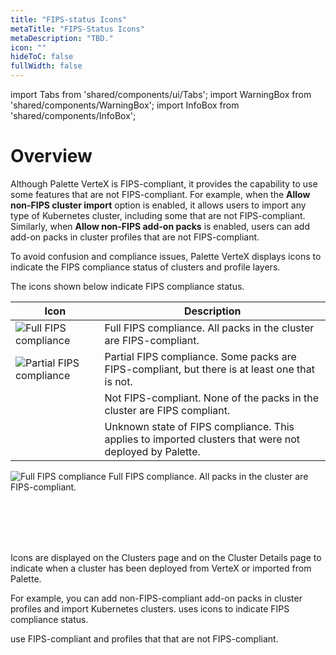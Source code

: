 ```yaml
---
title: "FIPS-status Icons"
metaTitle: "FIPS-Status Icons"
metaDescription: "TBD."
icon: ""
hideToC: false
fullWidth: false
---
```


import Tabs from 'shared/components/ui/Tabs';
import WarningBox from 'shared/components/WarningBox';
import InfoBox from 'shared/components/InfoBox';

# Overview

Although Palette VerteX is FIPS-compliant, it provides the capability to use some features that are not FIPS-compliant. For example, when the **Allow non-FIPS cluster import** option is enabled, it allows users to import any type of Kubernetes cluster, including some that are not FIPS-compliant. 
Similarly, when **Allow non-FIPS add-on packs** is enabled, users can add add-on packs in cluster profiles that are not FIPS-compliant.

To avoid confusion and compliance issues, Palette VerteX displays icons to indicate the FIPS compliance status of clusters and profile layers. 

The icons shown below indicate FIPS compliance status.

| Icon | Description | 
|---------------|------------|
| ![Full FIPS compliance](/vertex_fips-status-icons_compliant.png) | Full FIPS compliance. All packs in the cluster are FIPS-compliant. | 
| ![Partial FIPS compliance](vertex_fips-status-icons_partial.png)        | Partial FIPS compliance. Some packs are FIPS-compliant, but there is at least one that is not.|  
|         | Not FIPS-compliant. None of the packs in the cluster are FIPS compliant.| 
|         | Unknown state of FIPS compliance. This applies to imported clusters that were not deployed by Palette. |

![Full FIPS compliance](vertex_fips-status-icons_compliant.png)    Full FIPS compliance. All packs in the cluster are FIPS-compliant. 




<br />

<br />

<br />

<br />


Icons are displayed on the Clusters page and on the Cluster Details page to indicate when a cluster has been deployed from VerteX or imported from Palette. 



For example, you can add non-FIPS-compliant add-on packs in cluster profiles and import Kubernetes clusters. uses icons to indicate FIPS compliance status.

use FIPS-compliant and profiles that that are not FIPS-compliant. 

<br />

<br />